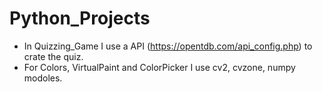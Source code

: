 # Python_Projects

- In Quizzing_Game I use a API (https://opentdb.com/api_config.php) to crate the quiz. 
- For Colors, VirtualPaint and ColorPicker I use cv2, cvzone, numpy modoles.

